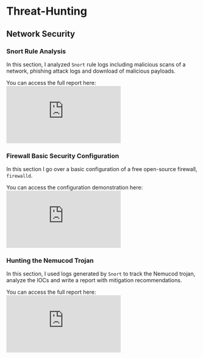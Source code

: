 # Threat-Hunting

## Network Security


### Snort Rule Analysis

In this section, I analyzed `Snort` rule logs including malicious scans of a network, phishing attack logs and download of malicious payloads.

You can access the full report here:
![Snort Rule Analysis](https://github.com/Sk3llington/Threat-Hunting/blob/main/Snort_Rules_Analysis.md)


### Firewall Basic Security Configuration

In this section I go over a basic configuration of a free open-source firewall, `firewalld`.

You can access the configuration demonstration here:
![Firewalld Configuration](https://github.com/Sk3llington/Threat-Hunting/blob/main/Firewall_Basic_Security_Configuration.md)

### Hunting the Nemucod Trojan

In this section, I used logs generated by `Snort` to track the Nemucod trojan, analyze the IOCs and write a report with mitigation recommendations.

You can access the full report here:
![Nemucod Trojan Hunt](https://github.com/Sk3llington/Threat-Hunting/blob/main/Hunting_The_Nemucod_Trojan.md)
